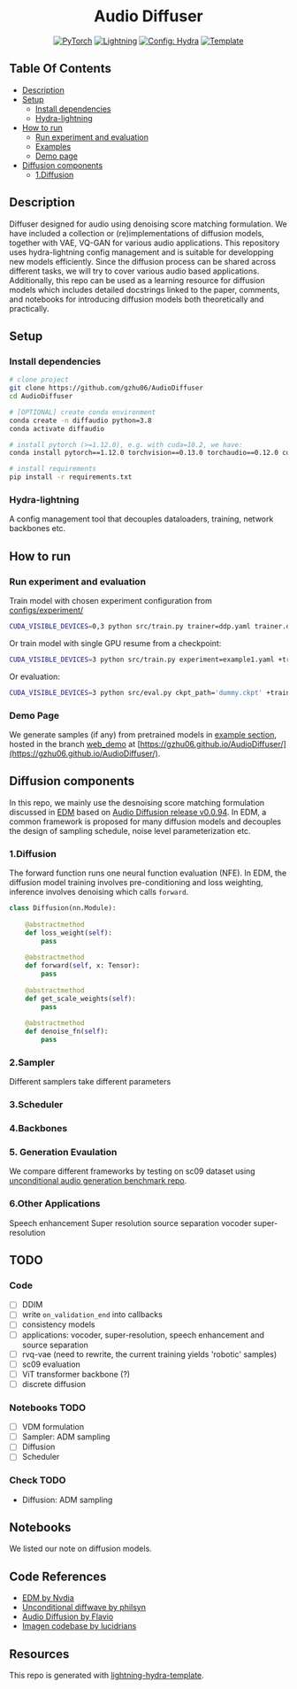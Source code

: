 <div align="center">

# Audio Diffuser

<a href="https://pytorch.org/get-started/locally/"><img alt="PyTorch" src="https://img.shields.io/badge/PyTorch-ee4c2c?logo=pytorch&logoColor=white"></a>
<a href="https://pytorchlightning.ai/"><img alt="Lightning" src="https://img.shields.io/badge/-Lightning-792ee5?logo=pytorchlightning&logoColor=white"></a>
<a href="https://hydra.cc/"><img alt="Config: Hydra" src="https://img.shields.io/badge/Config-Hydra-89b8cd"></a>
<a href="https://github.com/ashleve/lightning-hydra-template"><img alt="Template" src="https://img.shields.io/badge/-Lightning--Hydra--Template-017F2F?style=flat&logo=github&labelColor=gray"></a><br>

</div>


## Table Of Contents

- [Description](#description)
- [Setup](#setup)
    * [Install dependencies](#install-dependencies)
    * [Hydra-lightning](#install-dependencies)
- [How to run](#how-to-run)
    * [Run experiment and evaluation](#run-experiment-and-evaluation)
    * [Examples](#examples)
    * [Demo page](#demo-page)
- [Diffusion components](#diffusion-components)
    * [1.Diffusion](#1diffusion)

## Description

Diffuser designed for audio using denoising score matching formulation. 
We have included a collection or (re)implementations of diffusion models, together with VAE, VQ-GAN for various audio applications. 
This repository uses hydra-lightning config management and is suitable for developping new models efficiently.
Since the diffusion process can be shared across different tasks, we will try to cover various audio based applications.
Additionally, this repo can be used as a learning resource for diffusion models which includes detailed docstrings linked to the paper, comments, and notebooks for introducing diffusion models both theoretically and practically.


## Setup

### Install dependencies

```bash
# clone project
git clone https://github.com/gzhu06/AudioDiffuser
cd AudioDiffuser

# [OPTIONAL] create conda environment
conda create -n diffaudio python=3.8
conda activate diffaudio

# install pytorch (>=1.12.0), e.g. with cuda=10.2, we have:
conda install pytorch==1.12.0 torchvision==0.13.0 torchaudio==0.12.0 cudatoolkit=10.2 -c pytorch

# install requirements
pip install -r requirements.txt
```
### Hydra-lightning

A config management tool that decouples dataloaders, training, network backbones etc.

## How to run

### Run experiment and evaluation
Train model with chosen experiment configuration from [configs/experiment/](configs/experiment/)

```bash ddp mixed precision
CUDA_VISIBLE_DEVICES=0,3 python src/train.py trainer=ddp.yaml trainer.devices=2 experiment=example.yaml +trainer.precision=16-mixed
```

Or train model with  single GPU resume from a checkpoint:

```bash
CUDA_VISIBLE_DEVICES=3 python src/train.py experiment=example1.yaml +trainer.precision=16-mixed ckpt_path="/path/to/ckpt/name.ckpt"
```

Or evaluation:

```bash
CUDA_VISIBLE_DEVICES=3 python src/eval.py ckpt_path='dummy.ckpt' +trainer.precision=16 experiment=example2.yaml
```

<!-- ### Examples
We list implemented "essential oils" for the audio diffuser, the following example recipes are trained and verified.

| **Model**   | **Dataset**|**Pytorch-lightning Script** |**Config** |
|------------|------------|--------------------------|-------------------|
|Diff-UNet-Waveform | SC09|[diffunet_module.py](https://github.com/gzhu06/AudioDiffuser/blob/main/src/models/diffunet_module.py) | [diffunet_sc09.yaml](https://github.com/gzhu06/AudioDiffuser/blob/main/configs/experiment/diffunet_sc09.yaml)|
|Diff-UNet-Complex | SC09|[diffunet_complex_module.py](https://github.com/gzhu06/AudioDiffuser/blob/main/src/models/diffunet_complex_module.py) | [diffunet_complex_sc09.yaml](https://github.com/gzhu06/AudioDiffuser/blob/main/configs/experiment/diffunet_complex_sc09.yaml)|
|Diff-UNet-Complex-VP | SC09|[diffunet_complex_module.py](https://github.com/gzhu06/AudioDiffuser/blob/main/src/models/diffunet_complex_module.py) | [diffunet_complex_sc09_vp.yaml](https://github.com/gzhu06/AudioDiffuser/blob/main/configs/experiment/diffunet_complex_sc09_vp.yaml)|
|Diff-UNet-Complex-V-objective | SC09|[diffunet_complex_module.py](https://github.com/gzhu06/AudioDiffuser/blob/main/src/models/diffunet_complex_module.py) | [diffunet_complex_sc09_vobj.yaml](https://github.com/gzhu06/AudioDiffuser/blob/main/configs/experiment/diffunet_complex_sc09_vobj.yaml)|
|Diff-UNet-Complex-CFG | DCASE2023-task7|[diffunet_complex_module.py](https://github.com/gzhu06/AudioDiffuser/blob/main/src/models/diffunet_complex_module.py) | [diffunet_complex_dcaseDev_cfg.yaml](https://github.com/gzhu06/AudioDiffuser/blob/main/configs/experiment/diffunet_complex_dcaseDev_cfg.yaml)|
| VQ-GAN(WIP)|VCTK|[vqgan_module.py](https://github.com/gzhu06/AudioDiffuser/blob/main/src/models/vqgan_module.py) |[vqgan1d_vctk.yaml](https://github.com/gzhu06/AudioDiffuser/blob/main/configs/experiment/vqgan1d_vctk.yaml)| -->

### Demo Page
We generate samples (if any) from pretrained models in [example section](#examples), hosted in the branch [web_demo](https://github.com/gzhu06/AudioDiffuser/tree/web_demo) at [https://gzhu06.github.io/AudioDiffuser/](https://gzhu06.github.io/AudioDiffuser/).

## Diffusion components
In this repo, we mainly use the desnoising score matching formulation discussed in [EDM](https://github.com/NVlabs/edm) based on [Audio Diffusion release v0.0.94](https://github.com/archinetai/audio-diffusion-pytorch/releases/tag/v0.0.94). In EDM, a common framework is proposed for many diffusion models and decouples the design of sampling schedule, noise level parameterization etc.

### 1.Diffusion

The forward function runs one neural function evaluation (NFE). In EDM, the diffusion model training involves pre-conditioning and loss weighting, inference involves denoising which calls `forward`.

```python
class Diffusion(nn.Module):
    
    @abstractmethod
    def loss_weight(self):
        pass
    
    @abstractmethod
    def forward(self, x: Tensor):
        pass
    
    @abstractmethod
    def get_scale_weights(self):
        pass
    
    @abstractmethod
    def denoise_fn(self):
        pass

```

### 2.Sampler
Different samplers take different parameters 

### 3.Scheduler

### 4.Backbones

### 5. Generation Evaulation
We compare different frameworks by testing on sc09 dataset using [unconditional audio generation benchmark repo](https://github.com/gzhu06/Unconditional-Audio-Generation-Benchmark). 

### 6.Other Applications
Speech enhancement
Super resolution
source separation
vocoder
super-resolution

## TODO
### Code
- [ ] DDIM
- [ ] write `on_validation_end` into callbacks
- [ ] consistency models
- [ ] applications: vocoder, super-resolution, speech enhancement and source separation
- [ ] rvq-vae (need to rewrite, the current training yields 'robotic' samples)
- [ ] sc09 evaluation
- [ ] ViT transformer backbone (?)
- [ ] discrete diffusion

### Notebooks TODO
- [ ] VDM formulation
- [ ] Sampler: ADM sampling
- [ ] Diffusion
- [ ] Scheduler

### Check TODO
- Diffusion: ADM sampling

## Notebooks

We listed our note on diffusion models.

## Code References
- [EDM by Nvdia](https://github.com/NVlabs/edm)
- [Unconditional diffwave by philsyn](https://github.com/philsyn/DiffWave-unconditional)
- [Audio Diffusion by Flavio](https://github.com/archinetai/audio-diffusion-pytorch)
- [Imagen codebase by lucidrians](https://github.com/lucidrains/imagen-pytorch)

## Resources
This repo is generated with [lightning-hydra-template](https://github.com/ashleve/lightning-hydra-template).

